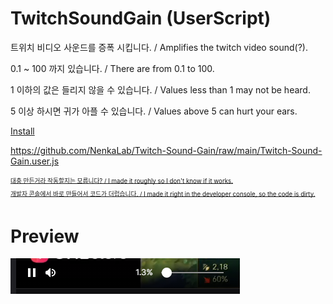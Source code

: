 # TwitchSoundGain (UserScript)
트위치 비디오 사운드를 증폭 시킵니다. / Amplifies the twitch video sound(?).

0.1 ~ 100 까지 있습니다. / There are from 0.1 to 100.

1 이하의 값은 들리지 않을 수 있습니다. / Values less than 1 may not be heard.

5 이상 하시면 귀가 아플 수 있습니다. / Values above 5 can hurt your ears.

[Install](https://github.com/NenkaLab/Twitch-Sound-Gain/raw/main/Twitch-Sound-Gain.user.js)

https://github.com/NenkaLab/Twitch-Sound-Gain/raw/main/Twitch-Sound-Gain.user.js

~~<sub><sup>대충 만든거라 작동할지는 모릅니다? / I made it roughly so I don't know if it works.</sub></sup>~~<br>
~~<sub><sup>개발자 콘솔에서 바로 만들어서 코드가 더럽습니다. / I made it right in the developer console, so the code is dirty.</sub></sup>~~

# Preview
![Preview](https://github.com/NenkaLab/Twitch-Sound-Gain/raw/main/preview.PNG)
